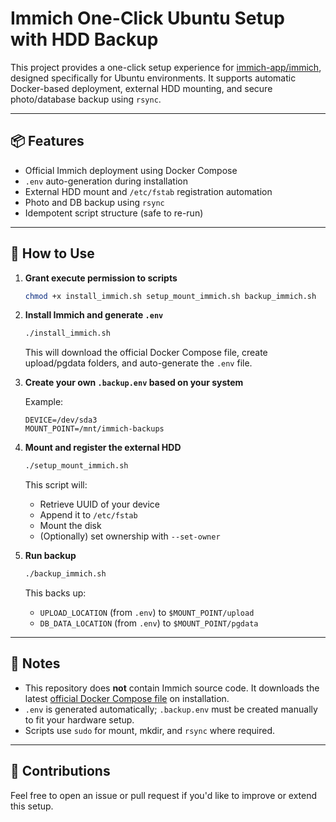 # Immich One-Click Ubuntu Setup with HDD Backup

This project provides a one-click setup experience for [immich-app/immich](https://github.com/immich-app/immich), designed specifically for Ubuntu environments. It supports automatic Docker-based deployment, external HDD mounting, and secure photo/database backup using `rsync`.

---

## 📦 Features

- Official Immich deployment using Docker Compose
- `.env` auto-generation during installation
- External HDD mount and `/etc/fstab` registration automation
- Photo and DB backup using `rsync`
- Idempotent script structure (safe to re-run)

---

## 🚀 How to Use

1. **Grant execute permission to scripts**

   ```bash
   chmod +x install_immich.sh setup_mount_immich.sh backup_immich.sh
    ````

2. **Install Immich and generate `.env`**

   ```bash
   ./install_immich.sh
   ```

   This will download the official Docker Compose file, create upload/pgdata folders, and auto-generate the `.env` file.

3. **Create your own `.backup.env` based on your system**

   Example:

   ```env
   DEVICE=/dev/sda3
   MOUNT_POINT=/mnt/immich-backups
   ```

4. **Mount and register the external HDD**

   ```bash
   ./setup_mount_immich.sh
   ```

   This script will:

   * Retrieve UUID of your device
   * Append it to `/etc/fstab`
   * Mount the disk
   * (Optionally) set ownership with `--set-owner`

5. **Run backup**

   ```bash
   ./backup_immich.sh
   ```

   This backs up:

   * `UPLOAD_LOCATION` (from `.env`) to `$MOUNT_POINT/upload`
   * `DB_DATA_LOCATION` (from `.env`) to `$MOUNT_POINT/pgdata`

---

## 📝 Notes

* This repository does **not** contain Immich source code. It downloads the latest [official Docker Compose file](https://github.com/immich-app/immich/releases/latest/download/docker-compose.yml) on installation.
* `.env` is generated automatically; `.backup.env` must be created manually to fit your hardware setup.
* Scripts use `sudo` for mount, mkdir, and `rsync` where required.

---

## 🙌 Contributions

Feel free to open an issue or pull request if you'd like to improve or extend this setup.

```

